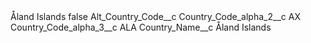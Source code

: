 <?xml version="1.0" encoding="UTF-8"?>
<CustomMetadata xmlns="http://soap.sforce.com/2006/04/metadata" xmlns:xsi="http://www.w3.org/2001/XMLSchema-instance" xmlns:xsd="http://www.w3.org/2001/XMLSchema">
    <label>Åland Islands</label>
    <protected>false</protected>
    <values>
        <field>Alt_Country_Code__c</field>
        <value xsi:nil="true"/>
    </values>
    <values>
        <field>Country_Code_alpha_2__c</field>
        <value xsi:type="xsd:string">AX</value>
    </values>
    <values>
        <field>Country_Code_alpha_3__c</field>
        <value xsi:type="xsd:string">ALA</value>
    </values>
    <values>
        <field>Country_Name__c</field>
        <value xsi:type="xsd:string">Åland Islands</value>
    </values>
</CustomMetadata>
